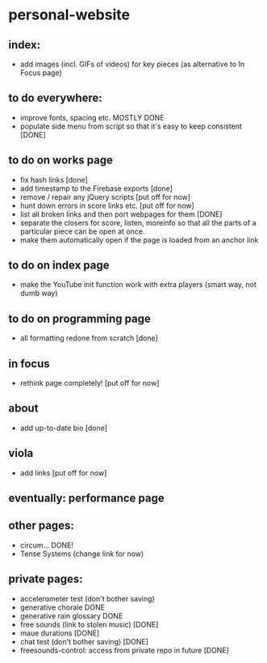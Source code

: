 # personal-website

## index:
- add images (incl. GIFs of videos) for key pieces (as alternative to In Focus page)
## to do everywhere:
- improve fonts, spacing etc. MOSTLY DONE
- populate side menu from script so that it's easy to keep consistent [DONE]
## to do on works page
- fix hash links [done]
- add timestamp to the Firebase exports [done]
- remove / repair any jQuery scripts [put off for now]
- hunt down errors in score links etc. [put off for now]
- list all broken links and then port webpages for them [DONE]
- separate the closers for score, listen, moreinfo so that all the parts of a particular piece can be open at once.
- make them automatically open if the page is loaded from an anchor link
## to do on index page
- make the YouTube init function work with extra players (smart way, not dumb way)

## to do on programming page
- all formatting redone from scratch [done]

## in focus
- rethink page completely! [put off for now]

## about
- add up-to-date bio [done]
## viola
- add links [put off for now]

## eventually: performance page


## other pages:
- circum... DONE!
- Tense Systems (change link for now)


## private pages:
- accelerometer test (don't bother saving)
- generative chorale  DONE
- generative rain glossary DONE
- free sounds (link to stolen music)  [DONE]
- maue durations [DONE]
- chat test (don't bother saving)  [DONE]
- freesounds-control: access from private repo in future [DONE] 
